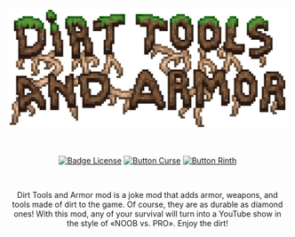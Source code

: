 <div align = "center">

<br>

![Logo]

<br>

[![Badge License]][License]
[![Button Curse]][Curse]
[![Button Rinth]][Rinth]

<br>

</div>

<div align = "center">

Dirt Tools and Armor mod is a joke mod that adds armor, weapons, and tools made of dirt to the game.
Of course, they are as durable as diamond ones!
With this mod, any of your survival will turn into a YouTube show in the style of «NOOB vs. PRO».
Enjoy the dirt!

</div>

<!----------------------------------------------------------------------------->

[License]: LICENSE

[Curse]: https://www.curseforge.com/minecraft/mc-mods/dirt-tools-and-armor

[Rinth]: https://modrinth.com/mod/dirt-tools-and-armor

[Logo]: appForge/src/main/resources/logo.png

[Badge License]: https://img.shields.io/badge/License-GPL_3-0167a0.svg?style=for-the-badge&labelColor=blue

[Button Curse]: https://img.shields.io/badge/Download-f16436.svg?style=for-the-badge&logoColor=white&logo=CurseForge

[Button Rinth]: https://img.shields.io/badge/Download-f16436.svg?style=for-the-badge&color=green&logoColor=white&logo=Modrinth
